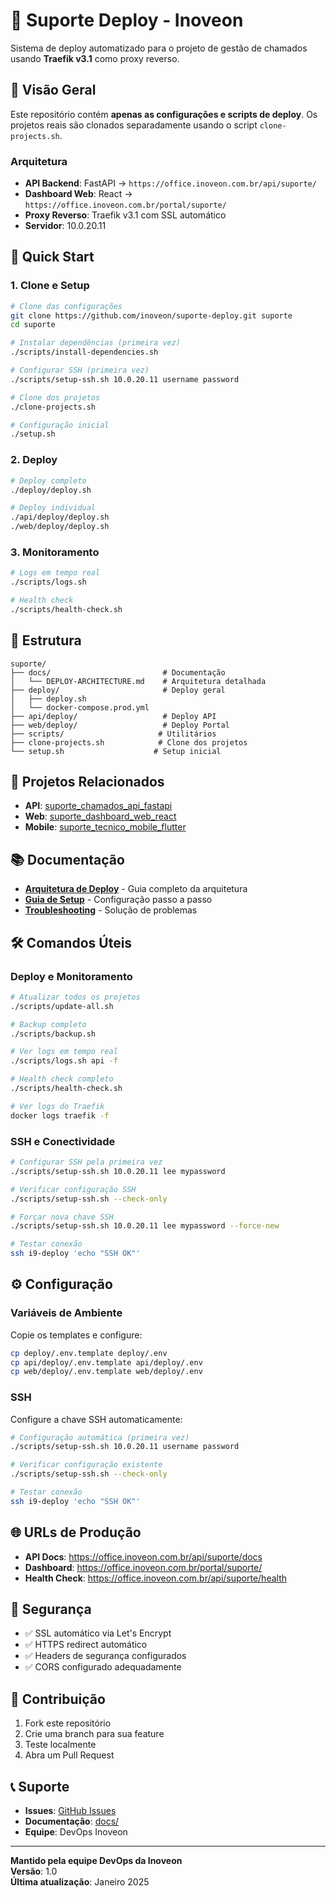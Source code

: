 # 🚀 Suporte Deploy - Inoveon

Sistema de deploy automatizado para o projeto de gestão de chamados usando **Traefik v3.1** como proxy reverso.

## 🎯 Visão Geral

Este repositório contém **apenas as configurações e scripts de deploy**. Os projetos reais são clonados separadamente usando o script `clone-projects.sh`.

### Arquitetura
- **API Backend**: FastAPI → `https://office.inoveon.com.br/api/suporte/`
- **Dashboard Web**: React → `https://office.inoveon.com.br/portal/suporte/`
- **Proxy Reverso**: Traefik v3.1 com SSL automático
- **Servidor**: 10.0.20.11

## 🚀 Quick Start

### 1. Clone e Setup
```bash
# Clone das configurações
git clone https://github.com/inoveon/suporte-deploy.git suporte
cd suporte

# Instalar dependências (primeira vez)
./scripts/install-dependencies.sh

# Configurar SSH (primeira vez)
./scripts/setup-ssh.sh 10.0.20.11 username password

# Clone dos projetos
./clone-projects.sh

# Configuração inicial
./setup.sh
```

### 2. Deploy
```bash
# Deploy completo
./deploy/deploy.sh

# Deploy individual
./api/deploy/deploy.sh
./web/deploy/deploy.sh
```

### 3. Monitoramento
```bash
# Logs em tempo real
./scripts/logs.sh

# Health check
./scripts/health-check.sh
```

## 📁 Estrutura

```
suporte/
├── docs/                         # Documentação
│   └── DEPLOY-ARCHITECTURE.md    # Arquitetura detalhada
├── deploy/                       # Deploy geral
│   ├── deploy.sh
│   └── docker-compose.prod.yml
├── api/deploy/                   # Deploy API
├── web/deploy/                   # Deploy Portal
├── scripts/                     # Utilitários
├── clone-projects.sh            # Clone dos projetos
└── setup.sh                    # Setup inicial
```

## 🔗 Projetos Relacionados

- **API**: [suporte_chamados_api_fastapi](https://github.com/inoveon/suporte_chamados_api_fastapi)
- **Web**: [suporte_dashboard_web_react](https://github.com/inoveon/suporte_dashboard_web_react)
- **Mobile**: [suporte_tecnico_mobile_flutter](https://github.com/inoveon/suporte_tecnico_mobile_flutter)

## 📚 Documentação

- **[Arquitetura de Deploy](docs/DEPLOY-ARCHITECTURE.md)** - Guia completo da arquitetura
- **[Guia de Setup](docs/SETUP-GUIDE.md)** - Configuração passo a passo
- **[Troubleshooting](docs/TROUBLESHOOTING.md)** - Solução de problemas

## 🛠️ Comandos Úteis

### Deploy e Monitoramento
```bash
# Atualizar todos os projetos
./scripts/update-all.sh

# Backup completo
./scripts/backup.sh

# Ver logs em tempo real
./scripts/logs.sh api -f

# Health check completo
./scripts/health-check.sh

# Ver logs do Traefik
docker logs traefik -f
```

### SSH e Conectividade
```bash
# Configurar SSH pela primeira vez
./scripts/setup-ssh.sh 10.0.20.11 lee mypassword

# Verificar configuração SSH
./scripts/setup-ssh.sh --check-only

# Forçar nova chave SSH
./scripts/setup-ssh.sh 10.0.20.11 lee mypassword --force-new

# Testar conexão
ssh i9-deploy 'echo "SSH OK"'
```

## ⚙️ Configuração

### Variáveis de Ambiente
Copie os templates e configure:
```bash
cp deploy/.env.template deploy/.env
cp api/deploy/.env.template api/deploy/.env
cp web/deploy/.env.template web/deploy/.env
```

### SSH
Configure a chave SSH automaticamente:
```bash
# Configuração automática (primeira vez)
./scripts/setup-ssh.sh 10.0.20.11 username password

# Verificar configuração existente
./scripts/setup-ssh.sh --check-only

# Testar conexão
ssh i9-deploy 'echo "SSH OK"'
```

## 🌐 URLs de Produção

- **API Docs**: https://office.inoveon.com.br/api/suporte/docs
- **Dashboard**: https://office.inoveon.com.br/portal/suporte/
- **Health Check**: https://office.inoveon.com.br/api/suporte/health

## 🔐 Segurança

- ✅ SSL automático via Let's Encrypt
- ✅ HTTPS redirect automático
- ✅ Headers de segurança configurados
- ✅ CORS configurado adequadamente

## 🤝 Contribuição

1. Fork este repositório
2. Crie uma branch para sua feature
3. Teste localmente
4. Abra um Pull Request

## 📞 Suporte

- **Issues**: [GitHub Issues](https://github.com/inoveon/suporte-deploy/issues)
- **Documentação**: [docs/](docs/)
- **Equipe**: DevOps Inoveon

---

**Mantido pela equipe DevOps da Inoveon**  
**Versão**: 1.0  
**Última atualização**: Janeiro 2025